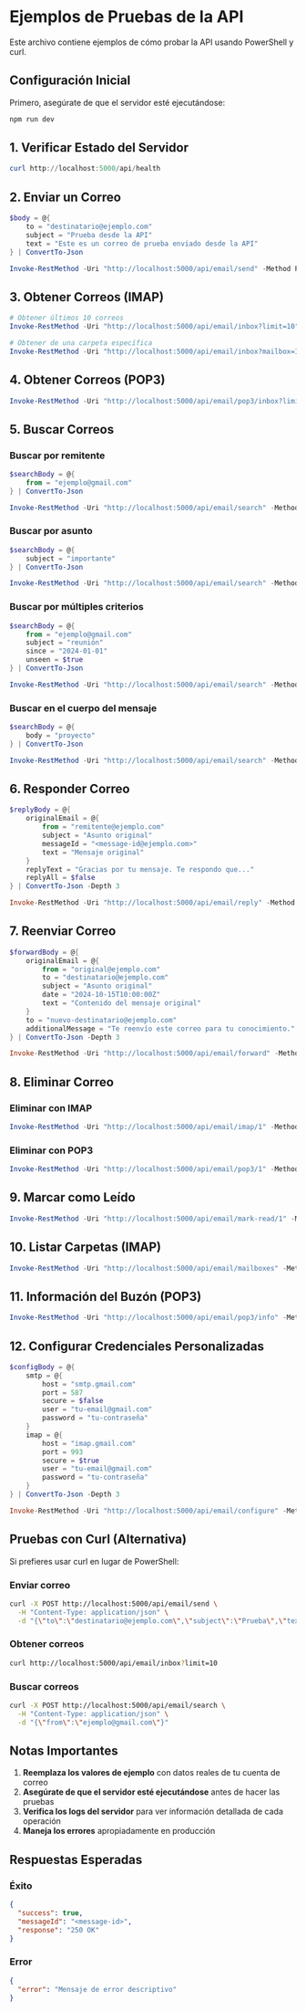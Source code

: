 # Ejemplos de Pruebas de la API

Este archivo contiene ejemplos de cómo probar la API usando PowerShell y curl.

## Configuración Inicial

Primero, asegúrate de que el servidor esté ejecutándose:

```powershell
npm run dev
```

## 1. Verificar Estado del Servidor

```powershell
curl http://localhost:5000/api/health
```

## 2. Enviar un Correo

```powershell
$body = @{
    to = "destinatario@ejemplo.com"
    subject = "Prueba desde la API"
    text = "Este es un correo de prueba enviado desde la API"
} | ConvertTo-Json

Invoke-RestMethod -Uri "http://localhost:5000/api/email/send" -Method POST -Body $body -ContentType "application/json"
```

## 3. Obtener Correos (IMAP)

```powershell
# Obtener últimos 10 correos
Invoke-RestMethod -Uri "http://localhost:5000/api/email/inbox?limit=10" -Method GET

# Obtener de una carpeta específica
Invoke-RestMethod -Uri "http://localhost:5000/api/email/inbox?mailbox=INBOX&limit=20" -Method GET
```

## 4. Obtener Correos (POP3)

```powershell
Invoke-RestMethod -Uri "http://localhost:5000/api/email/pop3/inbox?limit=10" -Method GET
```

## 5. Buscar Correos

### Buscar por remitente
```powershell
$searchBody = @{
    from = "ejemplo@gmail.com"
} | ConvertTo-Json

Invoke-RestMethod -Uri "http://localhost:5000/api/email/search" -Method POST -Body $searchBody -ContentType "application/json"
```

### Buscar por asunto
```powershell
$searchBody = @{
    subject = "importante"
} | ConvertTo-Json

Invoke-RestMethod -Uri "http://localhost:5000/api/email/search" -Method POST -Body $searchBody -ContentType "application/json"
```

### Buscar por múltiples criterios
```powershell
$searchBody = @{
    from = "ejemplo@gmail.com"
    subject = "reunión"
    since = "2024-01-01"
    unseen = $true
} | ConvertTo-Json

Invoke-RestMethod -Uri "http://localhost:5000/api/email/search" -Method POST -Body $searchBody -ContentType "application/json"
```

### Buscar en el cuerpo del mensaje
```powershell
$searchBody = @{
    body = "proyecto"
} | ConvertTo-Json

Invoke-RestMethod -Uri "http://localhost:5000/api/email/search" -Method POST -Body $searchBody -ContentType "application/json"
```

## 6. Responder Correo

```powershell
$replyBody = @{
    originalEmail = @{
        from = "remitente@ejemplo.com"
        subject = "Asunto original"
        messageId = "<message-id@ejemplo.com>"
        text = "Mensaje original"
    }
    replyText = "Gracias por tu mensaje. Te respondo que..."
    replyAll = $false
} | ConvertTo-Json -Depth 3

Invoke-RestMethod -Uri "http://localhost:5000/api/email/reply" -Method POST -Body $replyBody -ContentType "application/json"
```

## 7. Reenviar Correo

```powershell
$forwardBody = @{
    originalEmail = @{
        from = "original@ejemplo.com"
        to = "destinatario@ejemplo.com"
        subject = "Asunto original"
        date = "2024-10-15T10:00:00Z"
        text = "Contenido del mensaje original"
    }
    to = "nuevo-destinatario@ejemplo.com"
    additionalMessage = "Te reenvío este correo para tu conocimiento."
} | ConvertTo-Json -Depth 3

Invoke-RestMethod -Uri "http://localhost:5000/api/email/forward" -Method POST -Body $forwardBody -ContentType "application/json"
```

## 8. Eliminar Correo

### Eliminar con IMAP
```powershell
Invoke-RestMethod -Uri "http://localhost:5000/api/email/imap/1" -Method DELETE
```

### Eliminar con POP3
```powershell
Invoke-RestMethod -Uri "http://localhost:5000/api/email/pop3/1" -Method DELETE
```

## 9. Marcar como Leído

```powershell
Invoke-RestMethod -Uri "http://localhost:5000/api/email/mark-read/1" -Method PUT
```

## 10. Listar Carpetas (IMAP)

```powershell
Invoke-RestMethod -Uri "http://localhost:5000/api/email/mailboxes" -Method GET
```

## 11. Información del Buzón (POP3)

```powershell
Invoke-RestMethod -Uri "http://localhost:5000/api/email/pop3/info" -Method GET
```

## 12. Configurar Credenciales Personalizadas

```powershell
$configBody = @{
    smtp = @{
        host = "smtp.gmail.com"
        port = 587
        secure = $false
        user = "tu-email@gmail.com"
        password = "tu-contraseña"
    }
    imap = @{
        host = "imap.gmail.com"
        port = 993
        secure = $true
        user = "tu-email@gmail.com"
        password = "tu-contraseña"
    }
} | ConvertTo-Json -Depth 3

Invoke-RestMethod -Uri "http://localhost:5000/api/email/configure" -Method POST -Body $configBody -ContentType "application/json"
```

## Pruebas con Curl (Alternativa)

Si prefieres usar curl en lugar de PowerShell:

### Enviar correo
```bash
curl -X POST http://localhost:5000/api/email/send \
  -H "Content-Type: application/json" \
  -d "{\"to\":\"destinatario@ejemplo.com\",\"subject\":\"Prueba\",\"text\":\"Mensaje de prueba\"}"
```

### Obtener correos
```bash
curl http://localhost:5000/api/email/inbox?limit=10
```

### Buscar correos
```bash
curl -X POST http://localhost:5000/api/email/search \
  -H "Content-Type: application/json" \
  -d "{\"from\":\"ejemplo@gmail.com\"}"
```

## Notas Importantes

1. **Reemplaza los valores de ejemplo** con datos reales de tu cuenta de correo
2. **Asegúrate de que el servidor esté ejecutándose** antes de hacer las pruebas
3. **Verifica los logs del servidor** para ver información detallada de cada operación
4. **Maneja los errores** apropiadamente en producción

## Respuestas Esperadas

### Éxito
```json
{
  "success": true,
  "messageId": "<message-id>",
  "response": "250 OK"
}
```

### Error
```json
{
  "error": "Mensaje de error descriptivo"
}
```
